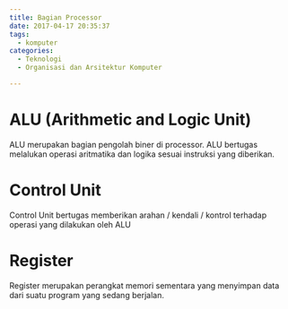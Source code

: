 ```yaml
---
title: Bagian Processor
date: 2017-04-17 20:35:37
tags:
  - komputer
categories:
  - Teknologi
  - Organisasi dan Arsitektur Komputer

---
```


# ALU (Arithmetic and Logic Unit)
  ALU merupakan bagian pengolah biner di processor. ALU bertugas melalukan operasi aritmatika dan logika sesuai instruksi yang diberikan.
# Control Unit
  Control Unit bertugas memberikan arahan / kendali / kontrol terhadap operasi yang dilakukan oleh ALU
# Register
  Register merupakan perangkat memori sementara yang menyimpan data dari suatu program yang sedang berjalan.

